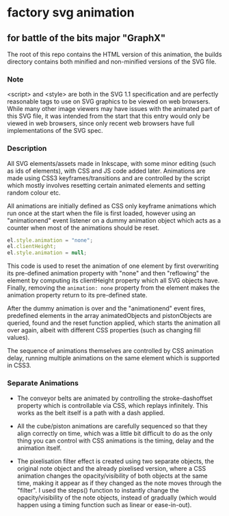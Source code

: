 # factory svg animation
## for battle of the bits major "GraphX"

The root of this repo contains the HTML version of this animation, the builds directory contains both minified and non-minified versions of the SVG file.

### Note

\<script\> and \<style\> are both in the SVG 1.1 specification and are perfectly reasonable tags to use on SVG graphics to be viewed on web browsers. While many other image viewers may have issues with the animated part of this SVG file, it was intended from the start that this entry would only be viewed in web browsers, since only recent web browsers have full implementations of the SVG spec.

### Description

All SVG elements/assets made in Inkscape, with some minor editing (such as ids of elements), with CSS and JS code added later. Animations are made using CSS3 keyframes/transitions and are controlled by the script which mostly involves resetting certain animated elements and setting random colour etc.

All animations are initially defined as CSS only keyframe animations which run once at the start when the file is first loaded, however using an "animationend" event listener on a dummy animation object which acts as a counter when most of the animations should be reset.

```javascript
el.style.animation = "none";
el.clientHeight;
el.style.animation = null;
```

This code is used to reset the animation of one element by first overwriting its pre-defined animation property with "none" and then "reflowing" the element by computing its clientHeight property which all SVG objects have. Finally, removing the `animation: none` property from the element makes the animation property return to its pre-defined state.

After the dummy animation is over and the "animationend" event fires, predefined elements in the array animatedObjects and pistonObjects are queried, found and the reset function applied, which starts the animation all over again, albeit with different CSS properties (such as changing fill values).

The sequence of animations themselves are controlled by CSS animation delay, running multiple animations on the same element which is supported in CSS3.

### Separate Animations

- The conveyor belts are animated by controlling the stroke-dashoffset property which is controllable via CSS, which replays infinitely. This works as the belt itself is a path with a dash applied.

- All the cube/piston animations are carefully sequenced so that they align correctly on time, which was a little bit difficult to do as the only thing you can control with CSS animations is the timing, delay and the animation itself.

- The pixelisation filter effect is created using two separate objects, the original note object and the already pixelised version, where a CSS animation changes the opacity/visibility of both objects at the same time, making it appear as if they changed as the note moves through the "filter". I used the steps() function to instantly change the opacity/visibility of the note objects, instead of gradually (which would happen using a timing function such as linear or ease-in-out).
